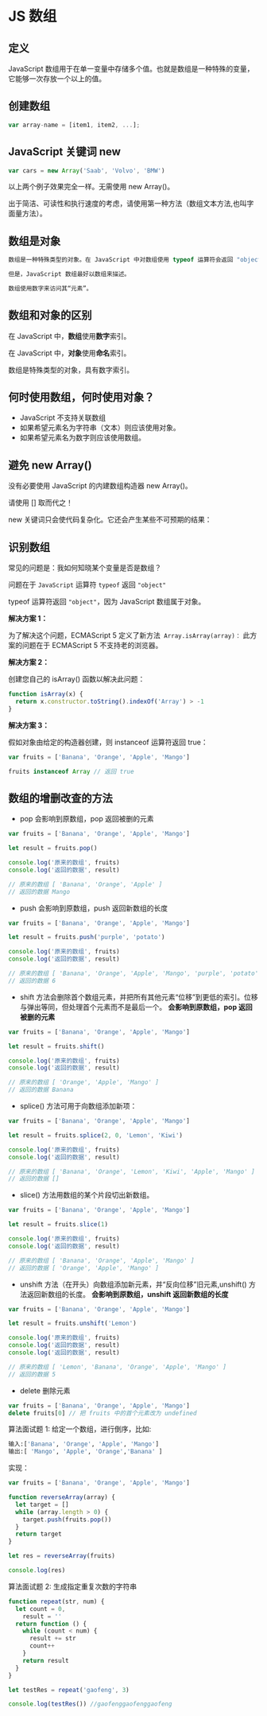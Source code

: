 # JS 数组

## 定义

JavaScript 数组用于在单一变量中存储多个值。也就是数组是一种特殊的变量，它能够一次存放一个以上的值。

## 创建数组

```js
var array-name = [item1, item2, ...];
```

## JavaScript 关键词 new

```js
var cars = new Array('Saab', 'Volvo', 'BMW')
```

以上两个例子效果完全一样。无需使用 new Array()。

出于简洁、可读性和执行速度的考虑，请使用第一种方法（数组文本方法,也叫字面量方法）。

## 数组是对象

```js
数组是一种特殊类型的对象。在 JavaScript 中对数组使用 typeof 运算符会返回 "object"。

但是，JavaScript 数组最好以数组来描述。

数组使用数字来访问其“元素”。
```

## 数组和对象的区别

在 JavaScript 中，**数组**使用**数字**索引。

在 JavaScript 中，**对象**使用**命名**索引。

数组是特殊类型的对象，具有数字索引。

## 何时使用数组，何时使用对象？

- JavaScript 不支持关联数组
- 如果希望元素名为字符串（文本）则应该使用对象。
- 如果希望元素名为数字则应该使用数组。

## 避免 new Array()

没有必要使用 JavaScript 的内建数组构造器 new Array()。

请使用 [] 取而代之！

new 关键词只会使代码复杂化。它还会产生某些不可预期的结果：

## 识别数组

常见的问题是：我如何知晓某个变量是否是数组？

问题在于 `JavaScript` 运算符 `typeof` 返回 `"object"`

typeof 运算符返回 `"object"`，因为 JavaScript 数组属于对象。

**解决方案 1：**

为了解决这个问题，ECMAScript 5 定义了新方法` Array.isArray(array)：`
此方案的问题在于 ECMAScript 5 不支持老的浏览器。

**解决方案 2：**

创建您自己的 isArray() 函数以解决此问题：

```js
function isArray(x) {
  return x.constructor.toString().indexOf('Array') > -1
}
```

**解决方案 3：**

假如对象由给定的构造器创建，则 instanceof 运算符返回 true：

```js
var fruits = ['Banana', 'Orange', 'Apple', 'Mango']

fruits instanceof Array // 返回 true
```

## 数组的增删改查的方法

- pop 会影响到原数组，pop 返回被删的元素

```js
var fruits = ['Banana', 'Orange', 'Apple', 'Mango']

let result = fruits.pop()

console.log('原来的数组', fruits)
console.log('返回的数据', result)

// 原来的数组 [ 'Banana', 'Orange', 'Apple' ]
// 返回的数据 Mango
```

- push 会影响到原数组，push 返回新数组的长度

```js
var fruits = ['Banana', 'Orange', 'Apple', 'Mango']

let result = fruits.push('purple', 'potato')

console.log('原来的数组', fruits)
console.log('返回的数据', result)

// 原来的数组 [ 'Banana', 'Orange', 'Apple', 'Mango', 'purple', 'potato' ]
// 返回的数据 6
```

- shift 方法会删除首个数组元素，并把所有其他元素“位移”到更低的索引。位移与弹出等同，但处理首个元素而不是最后一个。
  **会影响到原数组，pop 返回被删的元素**

```js
var fruits = ['Banana', 'Orange', 'Apple', 'Mango']

let result = fruits.shift()

console.log('原来的数组', fruits)
console.log('返回的数据', result)

// 原来的数组 [ 'Orange', 'Apple', 'Mango' ]
// 返回的数据 Banana
```

- splice() 方法可用于向数组添加新项：

```js
var fruits = ['Banana', 'Orange', 'Apple', 'Mango']

let result = fruits.splice(2, 0, 'Lemon', 'Kiwi')

console.log('原来的数组', fruits)
console.log('返回的数据', result)

// 原来的数组 [ 'Banana', 'Orange', 'Lemon', 'Kiwi', 'Apple', 'Mango' ]
// 返回的数据 []
```

- slice() 方法用数组的某个片段切出新数组。

```js
var fruits = ['Banana', 'Orange', 'Apple', 'Mango']

let result = fruits.slice(1)

console.log('原来的数组', fruits)
console.log('返回的数据', result)

// 原来的数组 [ 'Banana', 'Orange', 'Apple', 'Mango' ]
// 返回的数据 [ 'Orange', 'Apple', 'Mango' ]
```

- unshift 方法（在开头）向数组添加新元素，并“反向位移”旧元素,unshift() 方法返回新数组的长度。
  **会影响到原数组，unshift 返回新数组的长度**

```js
var fruits = ['Banana', 'Orange', 'Apple', 'Mango']

let result = fruits.unshift('Lemon')

console.log('原来的数组', fruits)
console.log('返回的数据', result)
console.log('返回的数据', result)

// 原来的数组 [ 'Lemon', 'Banana', 'Orange', 'Apple', 'Mango' ]
// 返回的数据 5
```

- delete 删除元素

```js
var fruits = ['Banana', 'Orange', 'Apple', 'Mango']
delete fruits[0] // 把 fruits 中的首个元素改为 undefined
```

算法面试题 1: 给定一个数组，进行倒序，比如:

```bash
输入:['Banana', 'Orange', 'Apple', 'Mango']
输出:[ 'Mango', 'Apple', 'Orange','Banana' ]
```

实现：

```js
var fruits = ['Banana', 'Orange', 'Apple', 'Mango']

function reverseArray(array) {
  let target = []
  while (array.length > 0) {
    target.push(fruits.pop())
  }
  return target
}

let res = reverseArray(fruits)

console.log(res)
```

算法面试题 2: 生成指定重复次数的字符串

```js
function repeat(str, num) {
  let count = 0,
    result = ''
  return function () {
    while (count < num) {
      result += str
      count++
    }
    return result
  }
}

let testRes = repeat('gaofeng', 3)

console.log(testRes()) //gaofenggaofenggaofeng
```
